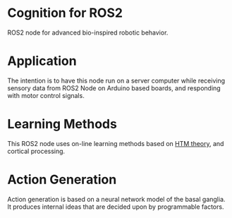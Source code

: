 # Cognition for ROS2
ROS2 node for advanced bio-inspired robotic behavior.
# Application
The intention is to have this node run on a server computer while receiving sensory data from ROS2 Node on Arduino based boards, and responding with motor control signals.
# Learning Methods
This ROS2 node uses on-line learning methods based on [HTM theory](https://www.youtube.com/playlist?list=PL3yXMgtrZmDqhsFQzwUC9V8MeeVOQ7eZ9), and cortical processing.
# Action Generation
Action generation is based on a neural network model of the basal ganglia. It produces internal ideas that are decided upon by programmable factors.
